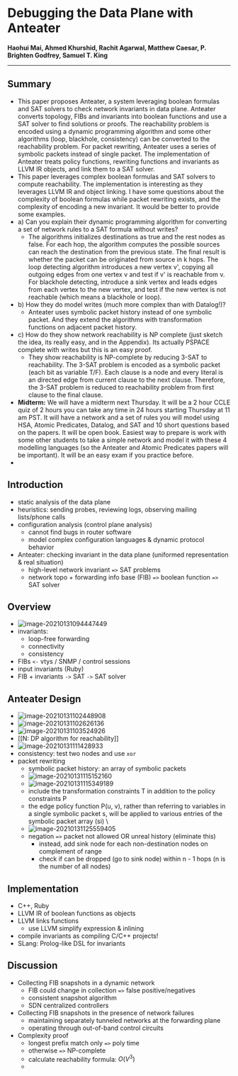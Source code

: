 # ‎Debugging the Data Plane with Anteater‎

**Haohui Mai, Ahmed Khurshid, Rachit Agarwal, Matthew Caesar, P. Brighten Godfrey, Samuel T. King**

---

## Summary

* This paper proposes Anteater, a system leveraging boolean formulas and SAT solvers to check network invariants in data plane. Anteater converts topology, FIBs and invariants into boolean functions and use a SAT solver to find solutions or proofs. The reachability problem is encoded using a dynamic programming algorithm and some other algorithms (loop, blackhole, consistency) can be converted to the reachability problem. For packet rewriting, Anteater uses a series of symbolic packets instead of single packet. The implementation of Anteater treats policy functions, rewriting functions and invariants as LLVM IR objects, and link them to a SAT solver.
* This paper leverages complex boolean formulas and SAT solvers to compute reachability. The implementation is interesting as they leverages LLVM IR and object linking. I have some questions about the complexity of boolean formulas while packet rewriting exists, and the complexity of encoding a new invariant. It would be better to provide some examples.
* a) Can you explain their dynamic programming algorithm for converting a set of network rules to a SAT formula without writes?
  * The algorithms initializes destinations as true and the rest nodes as false. For each hop, the algorithm computes the possible sources can reach the destination from the previous state. The final result is whether the packet can be originated from source in k hops. The loop detecting algorithm introduces a new vertex v', copying all outgoing edges from one vertex  v and test if v' is reachable from v. For blackhole detecting, introduce a sink vertex and leads edges from each vertex to the new vertex, and test if the new vertex is not reachable (which means a blackhole or loop).
* b) How they do model writes (much more complex than with Datalog!)?
  * Anteater uses symbolic packet history instead of one symbolic packet. And they extend the algorithms with transformation functions on adjacent packet history.
* c) How do they show network reachability is NP complete (just sketch the idea, its really easy, and in the Appendix). Its actually PSPACE complete with writes but this is an easy proof.
  * They show reachability is NP-complete by reducing 3-SAT to reachability. The 3-SAT problem is encoded as a symbolic packet (each bit as variable T/F). Each clause is a node and every literal is an directed edge from current clause to the next clause. Therefore, the 3-SAT problem is reduced to reachability problem from first clause to the final clause.
* **Midterm:** We will have a midterm next Thursday. It will be a 2 hour CCLE quiz of 2 hours you can take any time in 24 hours starting Thursday at 11 am PST. It will have a network and a set of rules you will model using HSA, Atomic Predicates, Datalog, and SAT and 10 short questions based on the papers. It will be open book. Easiest way to prepare is work with some other students to take a simple network and model it with these 4 modelling languages (so the Anteater and Atomic Predicates papers will be important). It will be an easy exam if you practice before. 
* 



## Introduction

* static analysis of the data plane
* heuristics: sending probes, reviewing logs, observing mailing lists/phone calls
* configuration analysis (control plane analysis)
  * cannot find bugs in router software
  * model complex configuration languages & dynamic protocol behavior
* Anteater: checking invariant in the data plane (uniformed representation & real situation)
  * high-level network invariant `=>` SAT problems
  * network topo + forwarding info base (FIB) `=>` boolean function `=>` SAT solver



## Overview

* ![image-20210131094447449](Anteater.assets/image-20210131094447449.png)
* invariants:
  * loop-free forwarding
  * connectivity
  * consistency
* FIBs `<-` vtys / SNMP / control sessions
* input invariants (Ruby)
* FIB + invariants `->` SAT `->` SAT solver



## Anteater Design

* ![image-20210131102448908](Anteater.assets/image-20210131102448908.png)
* ![image-20210131102626136](Anteater.assets/image-20210131102626136.png)
* ![image-20210131103524926](Anteater.assets/image-20210131103524926.png)
* [[N: DP algorithm for reachability]]
* ![image-20210131111428933](Anteater.assets/image-20210131111428933.png)
* consistency: test two nodes and use `xor`
* packet rewriting
  * symbolic packet history: an array of symbolic packets
  * ![image-20210131115152160](Anteater.assets/image-20210131115152160.png)
  * ![image-20210131115349189](Anteater.assets/image-20210131115349189.png)
  * include the transformation constraints T in addition to the policy constraints P  
  * the edge policy function P(u, v), rather than referring to variables in a single symbolic packet s, will be applied to various entries of the symbolic packet array (si)  \
  * ![image-20210131125559405](Anteater.assets/image-20210131125559405.png)
  * negation `=>` packet not allowed OR unreal history (eliminate this)
    * instead, add sink node for each non-destination nodes on complement of range
    * check if can be dropped (go to sink node) within n - 1 hops (n is the number of all nodes)



## Implementation

* C++, Ruby
* LLVM IR of boolean functions as objects
* LLVM links functions
  * use LLVM simplify expression & inlining
* compile invariants as compiling C/C++ projects!
* SLang: Prolog-like DSL for invariants



## Discussion

* Collecting FIB snapshots in a dynamic network  
  * FIB could change in collection `=>` false positive/negatives
  * consistent snapshot algorithm
  * SDN centralized controllers
* Collecting FIB snapshots in the presence of network failures  
  * maintaining separately tunneled networks at the forwarding plane  
  * operating through out-of-band control circuits  
* Complexity proof
  * longest prefix match only `=>` poly time
  * otherwise `=>` NP-complete
  * calculate reachability formula: $O(V^3)$
  * 


